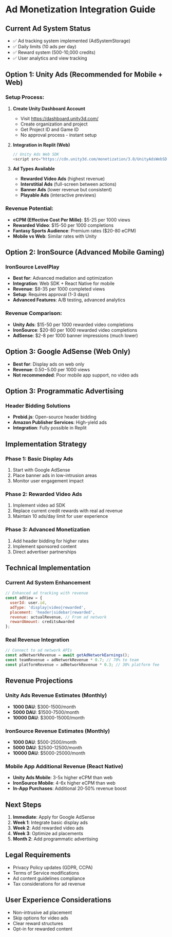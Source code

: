 # Ad Monetization Integration Guide

## Current Ad System Status
- ✅ Ad tracking system implemented (AdSystemStorage)
- ✅ Daily limits (10 ads per day) 
- ✅ Reward system (500-10,000 credits)
- ✅ User analytics and view tracking

## Option 1: Unity Ads (Recommended for Mobile + Web)

### Setup Process:
1. **Create Unity Dashboard Account**
   - Visit https://dashboard.unity3d.com/
   - Create organization and project
   - Get Project ID and Game ID
   - No approval process - instant setup

2. **Integration in Replit (Web)**
   ```javascript
   // Unity Ads Web SDK
   <script src="https://cdn.unity3d.com/monetization/3.0/UnityAdsWebSDK.js"></script>
   ```

3. **Ad Types Available**
   - **Rewarded Video Ads** (highest revenue)
   - **Interstitial Ads** (full-screen between actions)
   - **Banner Ads** (lower revenue but consistent)
   - **Playable Ads** (interactive previews)

### Revenue Potential:
- **eCPM (Effective Cost Per Mille)**: $5-25 per 1000 views
- **Rewarded Video**: $15-50 per 1000 completions
- **Fantasy Sports Audience**: Premium rates ($20-80 eCPM)
- **Mobile vs Web**: Similar rates with Unity

## Option 2: IronSource (Advanced Mobile Gaming)

### IronSource LevelPlay
- **Best for**: Advanced mediation and optimization
- **Integration**: Web SDK + React Native for mobile
- **Revenue**: $8-35 per 1000 completed views
- **Setup**: Requires approval (1-3 days)
- **Advanced Features**: A/B testing, advanced analytics

### Revenue Comparison:
- **Unity Ads**: $15-50 per 1000 rewarded video completions
- **IronSource**: $20-80 per 1000 rewarded video completions
- **AdSense**: $2-8 per 1000 banner impressions (much lower)

## Option 3: Google AdSense (Web Only)
- **Best for**: Display ads on web only
- **Revenue**: $0.50-$5.00 per 1000 views
- **Not recommended**: Poor mobile app support, no video ads

## Option 3: Programmatic Advertising

### Header Bidding Solutions
- **Prebid.js**: Open-source header bidding
- **Amazon Publisher Services**: High-yield ads
- **Integration**: Fully possible in Replit

## Implementation Strategy

### Phase 1: Basic Display Ads
1. Start with Google AdSense
2. Place banner ads in low-intrusion areas
3. Monitor user engagement impact

### Phase 2: Rewarded Video Ads
1. Implement video ad SDK
2. Replace current credit rewards with real ad revenue
3. Maintain 10 ads/day limit for user experience

### Phase 3: Advanced Monetization
1. Add header bidding for higher rates
2. Implement sponsored content
3. Direct advertiser partnerships

## Technical Implementation

### Current Ad System Enhancement
```javascript
// Enhanced ad tracking with revenue
const adView = {
  userId: user.id,
  adType: 'display|video|rewarded',
  placement: 'header|sidebar|rewarded',
  revenue: actualRevenue, // From ad network
  rewardAmount: creditsAwarded
};
```

### Real Revenue Integration
```javascript
// Connect to ad network APIs
const adNetworkRevenue = await getAdNetworkEarnings();
const teamRevenue = adNetworkRevenue * 0.7; // 70% to team
const platformRevenue = adNetworkRevenue * 0.3; // 30% platform fee
```

## Revenue Projections

### Unity Ads Revenue Estimates (Monthly)
- **1000 DAU**: $300-1500/month
- **5000 DAU**: $1500-7500/month  
- **10000 DAU**: $3000-15000/month

### IronSource Revenue Estimates (Monthly)
- **1000 DAU**: $500-2500/month
- **5000 DAU**: $2500-12500/month
- **10000 DAU**: $5000-25000/month

### Mobile App Additional Revenue (React Native)
- **Unity Ads Mobile**: 3-5x higher eCPM than web
- **IronSource Mobile**: 4-6x higher eCPM than web
- **In-App Purchases**: Additional 20-50% revenue boost

## Next Steps

1. **Immediate**: Apply for Google AdSense
2. **Week 1**: Integrate basic display ads
3. **Week 2**: Add rewarded video ads
4. **Week 3**: Optimize ad placements
5. **Month 2**: Add programmatic advertising

## Legal Requirements

- Privacy Policy updates (GDPR, CCPA)
- Terms of Service modifications
- Ad content guidelines compliance
- Tax considerations for ad revenue

## User Experience Considerations

- Non-intrusive ad placement
- Skip options for video ads
- Clear reward structures
- Opt-in for rewarded content